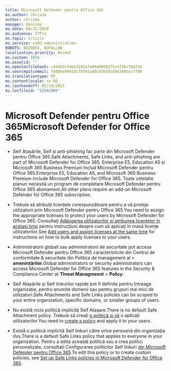 ```yaml
---
title: Microsoft Defender pentru Office 365
ms.author: chrisda
author: chrisda
manager: dansimp
ms.date: 04/21/2020
ms.audience: ITPro
ms.topic: article
ms.service: o365-administration
ROBOTS: NOINDEX, NOFOLLOW
localization_priority: Normal
ms.custom: 1036
ms.assetid: ''
ms.openlocfilehash: c4d462c14623282a7a94a0009275c4f36c70d33b
ms.sourcegitcommit: f4866e94918c7b591ad0cd3b58169d340bcc7f00
ms.translationtype: MT
ms.contentlocale: ro-RO
ms.lasthandoff: 05/19/2021
ms.locfileid: "52542905"
---
```

# <a name="microsoft-defender-for-office-365"></a><span data-ttu-id="55403-102">Microsoft Defender pentru Office 365</span><span class="sxs-lookup"><span data-stu-id="55403-102">Microsoft Defender for Office 365</span></span>

- <span data-ttu-id="55403-103">Seif Atașările, Seif și anti-phishing fac parte din Microsoft Defender pentru Office 365.</span><span class="sxs-lookup"><span data-stu-id="55403-103">Safe Attachments, Safe Links, and anti-phishing are part of Microsoft Defender for Office 365.</span></span> <span data-ttu-id="55403-104">Enterprise E5, Education A5 și Microsoft 365 Business Premium Includ Microsoft Defender pentru Office 365.</span><span class="sxs-lookup"><span data-stu-id="55403-104">Enterprise E5, Education A5, and Microsoft 365 Business Premium include Microsoft Defender for Office 365.</span></span> <span data-ttu-id="55403-105">Toate celelalte planuri necesită un program de completare Microsoft Defender pentru Office 365 abonament.</span><span class="sxs-lookup"><span data-stu-id="55403-105">All other plans require an add-on Microsoft Defender for Office 365 subscription.</span></span>

- <span data-ttu-id="55403-106">Trebuie să atribuiți licențele corespunzătoare pentru a vă proteja utilizatorii prin Microsoft Defender pentru Office 365.</span><span class="sxs-lookup"><span data-stu-id="55403-106">You need to assign the appropriate licenses to protect your users by Microsoft Defender for Office 365.</span></span> <span data-ttu-id="55403-107">Consultați [Adăugarea utilizatorilor și atribuirea licențelor în același timp](/microsoft-365/admin/add-users/add-users) pentru instrucțiuni despre cum să aplicați în masă licențe utilizatorilor.</span><span class="sxs-lookup"><span data-stu-id="55403-107">See [Add users and assign licenses at the same time](/microsoft-365/admin/add-users/add-users) for instructions on how to bulk apply licenses to your users.</span></span>

- <span data-ttu-id="55403-108">Administratorii globali sau administratorii de securitate pot accesa Microsoft Defender pentru Office 365  caracteristicile din Centrul de conformitate & securitate din Politica de management al \> **amenințărilor.**</span><span class="sxs-lookup"><span data-stu-id="55403-108">Global administrators or security administrators can access Microsoft Defender for Office 365 features in the Security & Compliance Center at **Threat Managmeent** \> **Policy**.</span></span>

- <span data-ttu-id="55403-109">Seif Atașările și Seif linkurilor rapide pot fi definite pentru întreaga organizație, pentru anumite domenii sau pentru grupuri mai mici de utilizatori.</span><span class="sxs-lookup"><span data-stu-id="55403-109">Safe Attachments and Safe Links policies can be scoped to your entire organization, specific domains, or smaller groups of users.</span></span>

- <span data-ttu-id="55403-110">Nu există nicio politică implicită Seif Atașare.</span><span class="sxs-lookup"><span data-stu-id="55403-110">There is no default  Safe Attachment policy.</span></span> <span data-ttu-id="55403-111">Trebuie să creați [o politică și să](/microsoft-365/security/office-365-security/set-up-atp-safe-attachments-policies) o aplicați utilizatorilor.</span><span class="sxs-lookup"><span data-stu-id="55403-111">You need to [create a policy](/microsoft-365/security/office-365-security/set-up-atp-safe-attachments-policies) and apply it to your users.</span></span>

- <span data-ttu-id="55403-112">Există o politică implicită Seif linkuri către orice persoană din organizația dvs.</span><span class="sxs-lookup"><span data-stu-id="55403-112">There is a default Safe Links policy that applies to everyone in your organization.</span></span> <span data-ttu-id="55403-113">Pentru a edita această politică sau a crea politici personalizate, consultați Configurarea politicilor Seif linkuri [din Microsoft Defender pentru Office 365](/microsoft-365/security/office-365-security/set-up-atp-safe-links-policies).</span><span class="sxs-lookup"><span data-stu-id="55403-113">To edit this policy or to create custom policies, see [Set up Safe Links policies in Microsoft Defender for Office 365](/microsoft-365/security/office-365-security/set-up-atp-safe-links-policies).</span></span>
